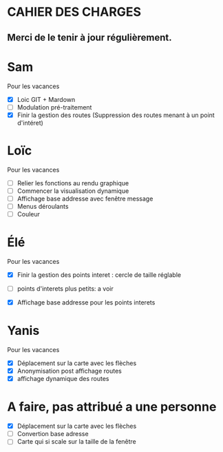 CAHIER DES CHARGES
==
Merci de le tenir à jour régulièrement.
--



Sam
==
Pour les vacances

- [X] Loic GIT + Mardown
- [ ] Modulation pré-traitement
- [X] Finir la gestion des routes (Suppression des routes menant à un point d'intéret)

Loïc
==
Pour les vacances
- [ ] Relier les fonctions au rendu graphique
- [ ] Commencer la visualisation dynamique
- [ ] Affichage base addresse avec fenêtre message
- [ ] Menus déroulants
- [ ] Couleur

Élé
==
Pour les vacances
- [X] Finir la gestion des points interet : cercle de taille réglable
- [ ] points d'interets plus petits: a voir
- [X] Affichage base addresse pour les points interets
 

Yanis
==
Pour les vacances
- [X] Déplacement sur la carte avec les flèches
- [X] Anonymisation post affichage routes
- [X] affichage dynamique des routes

A faire, pas attribué a une personne
==

- [X] Déplacement sur la carte avec les flèches
- [ ] Convertion base adresse
- [ ] Carte qui si scale sur la taille de la fenêtre
